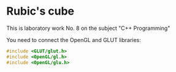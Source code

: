 # Rubic's cube
This is laboratory work No. 8 on the subject "C++ Programming"

You need to connect the OpenGL and GLUT libraries:

```cpp
#include <GLUT/glut.h>
#include <OpenGL/gl.h>
#include <OpenGL/glu.h>
```

